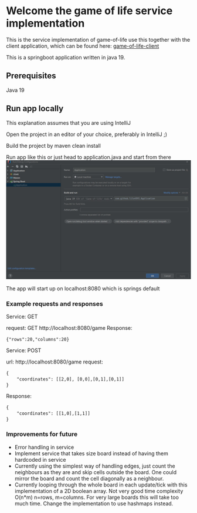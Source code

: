 # Welcome the game of life service implementation
This is the service implementation of game-of-life use this together with the client application, which can be found here:
[game-of-life-client](https://github.com/lilo4591/game-of-life-client)

This is a springboot application written in java 19.

## Prerequisites 
Java 19

## Run app locally

This explanation assumes that you are using IntelliJ

Open the project in an editor of your choice, preferably in IntelliJ ;)

Build the project by maven clean install

Run app like this or just head to application.java and start from there
![run locally](runlocally.PNG)

The app will start up on localhost:8080 which is springs default

### Example requests and responses


Service: GET

request: GET http://localhost:8080/game
Response:
```
{"rows":20,"columns":20}
```

Service: POST

url: http://localhost:8080/game
request:
```
{
    "coordinates": [[2,0], [0,0],[0,1],[0,1]]
}
```
Response:
```
{
    "coordinates": [[1,0],[1,1]]
}
```


### Improvements for future
* Error handling in service
* Implement service that takes size board instead of having them hardcoded in service
* Currently using the simplest way of handling edges, just count the neighbours as they are and skip cells outside the board. One could mirror the board and count the cell diagonally as a neighbour.
* Currently looping through the whole board in each update/tick with this implementation of a 2D boolean array. Not very good time complexity O(n*m) n=rows, m=columns. For very large boards this will take too much time. Change the implementation to use hashmaps instead.
